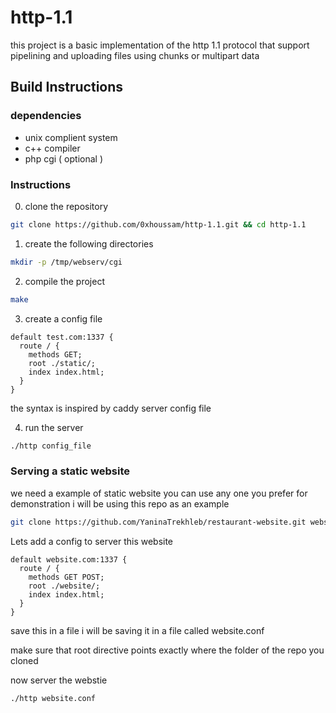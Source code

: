 # http-1.1

this project is a basic implementation of the http 1.1 protocol that support pipelining and uploading files using chunks or multipart data

## Build Instructions

### dependencies
- unix complient system
- c++ compiler
- php cgi ( optional )

### Instructions

0. clone the repository

```sh
git clone https://github.com/0xhoussam/http-1.1.git && cd http-1.1
```

1. create the following directories

```sh
mkdir -p /tmp/webserv/cgi
```

2. compile the project

```sh
make
```

3. create a config file

```
default test.com:1337 {
  route / {
    methods GET;
    root ./static/;
    index index.html;
  }
}
```

the syntax is inspired by caddy server config file

4. run the server

```sh
./http config_file
```

### Serving a static website

we need a example of static website you can use any one you prefer for demonstration i will be using this repo as an example

```sh
git clone https://github.com/YaninaTrekhleb/restaurant-website.git website
```

Lets add a config to server this website

```
default website.com:1337 {
  route / {
    methods GET POST;
    root ./website/;
    index index.html;
  }
}
```

save this in a file i will be saving it in a file called website.conf

make sure that root directive points exactly where the folder of the repo you cloned

now server the webstie

```sh
./http website.conf
```
